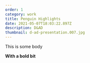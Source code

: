 ```yaml
---
order: 1
category: work
title: Penguin Highlights
date: 2021-05-07T18:03:22.897Z
description: D&AD
thumbnail: d-ad-presentation.007.jpg
---
```

This is some body

**With a bold bit**